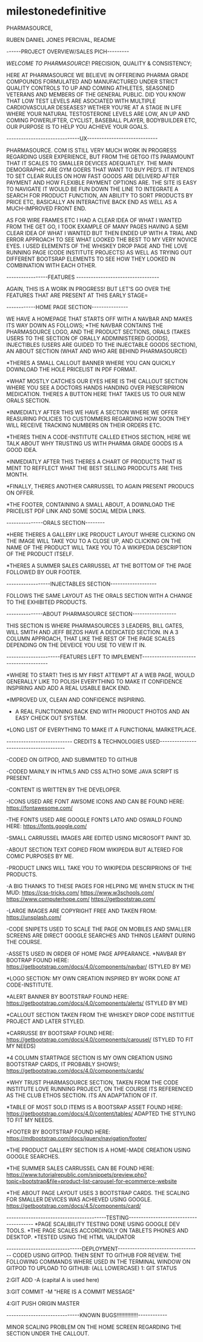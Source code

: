 # milestonedefinitive

PHARMASOURCE,

RUBEN DANIEL JONES PERCIVAL, README


------PROJECT OVERVIEW/SALES PICH---------


*WELCOME TO PHARMASOURCE*! PRECISION, QUALITY & CONSISTENCY;

HERE AT PHARMASOURCE WE BELIEVE IN OFFEREING PHARMA GRADE COMPOUNDS FORMULATED AND MANUFACTURED UNDER STRICT QUALITY CONTROLS
 TO UP AND COMING ATHLETES, SEASONED VETERANS AND MEMBERS OF THE GENERAL PUBLIC. 
DID YOU KNOW THAT LOW TEST LEVELS ARE ASOCIATED WITH MULTIPLE CARDIOVASCULAR DESEASES?
WETHER YOU’RE AT A STAGE IN LIFE WHERE YOUR NATURAL TESTOSTERONE LEVELS ARE LOW, AN UP 
AND COMING POWERLIFTER, CYCLIST, BASEBALL PLAYER, BODYBUILDER ETC, OUR PURPOSE IS TO HELP YOU ACHIEVE YOUR GOALS.

------------------------------UX-----------------------------


PHARMASOURCE. COM IS STILL VERY MUCH WORK IN PROGRESS REGARDING USER EXPERIENCE, BUT FROM THE GETGO ITS PARAMOUNT THAT IT SCALES TO 
SMALLER DEVICES ADEQUATLEY. THE MAIN DEMOGRAPHIC ARE GYM GOERS THAT WANT TO BUY PED’S. IT INTENDS TO SET CLEAR RULES ON HOW FAST GOODS
 ARE DELIVERD AFTER PAYMENT AND HOW FLEXIBLE PAYMENT OPTIONS ARE. 
 THE SITE IS EASY TO NAVIGATE
  IT WOULD BE FUN DOWN THE LINE TO INTEGRATE A SEARCH FOR PRODUCT FUNCTION,
 AN ABILITY TO SORT PRODUCTS BY PRICE ETC, BASICALLY AN INTERACTIVE BACK END AS WELL AS A MUCH-IMPROVED FRONT END. 

AS FOR WIRE FRAMES ETC I HAD A CLEAR IDEA OF WHAT I WANTED FROM THE GET GO, I TOOK EXAMPLE OF MANY PAGES HAVING A SEMI CLEAR IDEA OF WHAT I 
WANTED BUT THEN ENDED UP WITH A TRIAL
 AND ERROR APPROACH TO SEE WHAT LOOKED THE BEST TO MY VERY NOVICE EYES.  I USED ELEMENTS OF THE WHISKEY DROP PAGE AND THE LOVE RUNNING PAGE
  (CODE INSTITUTE PROJECTS) AS WELL AS TRYING OUT DIFFERENT BOOTSRAP ELEMENTS TO SEE HOW THEY LOOKED IN COMBINATION WITH EACH OTHER.

-----------------FEATURES ----------------------------------



AGAIN, THIS IS A WORK IN PROGRESS! BUT LET’S GO OVER THE FEATURES THAT ARE PRESENT AT THIS EARLY STAGE=


------------HOME PAGE SECTION---------------


WE HAVE A HOMEPAGE THAT STARTS OFF WITH A NAVBAR AND MAKES ITS WAY DOWN AS FOLLOWS;
*THE NAVBAR CONTAINS THE PHARMASOURCE LOGO, AND THE PRODUCT SECTIONS, 
ORALS (TAKES USERS TO THE SECTION OF ORALLY ADDMINISTERED GOODS), 
INJECTIBLES (USERS ARE GUIDED TO THE INJECTABLE GOODS SECTION), 
AN ABOUT SECTION (WHAT AND WHO ARE BEHIND PHARMASOURCE)


*THERES A SMALL CALLOUT BANNER WHERE YOU CAN QUICKLY DOWNLOAD THE HOLE PRICELIST IN PDF FORMAT. 


*WHAT MOSTLY CATCHES OUR EYES HERE IS THE CALLOUT SECTION WHERE YOU SEE A DOCTORS HANDS HANDING OVER PRESCRIPRION MEDICATION. 
THERES A BUTTON HERE THAT TAKES US TO OUR NEW ORALS SECTION.


*INMEDIATLY AFTER THIS WE HAVE A SECTION WHERE WE OFFER REASURING POLICIES TO CUSTOMMERS REGARDING HOW SOON THEY WILL RECEIVE TRACKING NUMBERS 
ON THEIR ORDERS ETC.


*THERES THEN A CODE-INSTITUTE CALLED ETHOS SECTION, HERE WE TALK ABOUT WHY TRUSTING US WITH PHARMA GRADE GOODS IS A GOOD IDEA.


*INMEDIATLY AFTER THIS THERES A CHART OF PRODUCTS THAT IS MENT TO REFFLECT WHAT THE BEST SELLING PRODCUTS ARE THIS MONTH.


*FINALLY, THERES ANOTHER CARRUSSEL TO AGAIN PRESENT PRODUCS ON OFFER.


*THE FOOTER, CONTAINING A SMALL ABOUT, A DOWNLOAD THE PRICELIST PDF LINK AND SOME SOCIAL MEDIA LINKS.

---------------ORALS SECTION--------


*HERE THERES A GALLERY LIKE PRODUCT LAYOUT WHERE CLICKING ON THE IMAGE WILL TAKE YOU TO A CLOSE UP, AND CLICKING ON THE NAME OF THE PRODUCT WILL 
TAKE YOU TO A WIKIPEDIA DESCRIPTION OF THE PRODUCT ITSELF.


*THERES A SUMMER SALES CARRUSSEL AT THE BOTTOM OF THE PAGE FOLLOWED BY OUR FOOTER.

------------------INJECTABLES SECTION-------------------


FOLLOWS THE SAME LAYOUT AS THE ORALS SECTION WITH A CHANGE TO THE EXHIBITED PRODUCTS.

---------------ABOUT PHARMASOURCE SECTION------------------


THIS SECTION IS WHERE PHARMASOURCES 3 LEADERS, BILL GATES, WILL SMITH AND JEFF BEZOS HAVE A DEDICATED SECTION. 
IN A 3 COLUMN APPROACH, THAT LIKE THE REST OF THE PAGE SCALES DEPENDING ON THE DEVEICE YOU USE TO VIEW IT IN.


----------------------FEATURES LEFT TO IMPLEMENT---------------------------------------


*WHERE TO START! THIS IS MY FIRST ATTEMPT AT A WEB PAGE, WOULD GENERALLY LIKE TO POLISH EVERYTHING TO 
MAKE IT CONFIDENCE INSPIRING AND ADD A REAL USABLE BACK END.


*IMPROVED UX, CLEAN AND CONFIDENCE INSPIRING.

* A REAL FUNCTIONING BACK END WITH PRODUCT PHOTOS AND AN EASY CHECK OUT SYSTEM.

*LONG LIST OF EVERYTHING TO MAKE IT A FUNCTIONAL MARKETPLACE.



--------------------------- CREDITS & TECHNOLOGIES USED---------------------------------------


-CODED ON GITPOD, AND SUBMMITED TO GITHUB 


-CODED MAINLY IN HTML5 AND CSS ALTHO SOME JAVA SCRIPT IS PRESENT.


-CONTENT IS WRITTEN BY THE DEVELOPER.


-ICONS USED ARE FONT AWSOME ICONS AND CAN BE FOUND HERE:
https://fontawesome.com/


-THE FONTS USED ARE GOOGLE FONTS LATO AND OSWALD FOUND HERE:
https://fonts.google.com/


-SMALL CARRUSSEL IMAGES ARE EDITED USING MICROSOFT PAINT 3D.


-ABOUT SECTION TEXT COPIED FROM WIKIPEDIA BUT ALTERED FOR COMIC PURPOSES BY ME.

-PRODUCT LINKS WILL TAKE YOU TO WIKIPEDIA DESCRIPRIONS OF THE PRODUCTS.

-A BIG THANKS TO THESE PAGES FOR HELPING ME WHEN STUCK IN THE MUD:
https://css-tricks.com/
https://www.w3schools.com/
https://www.computerhope.com/
https://getbootstrap.com/

-LARGE IMAGES ARE COPYRIGHT FREE AND TAKEN FROM:
https://unsplash.com/

-CODE SNIPETS USED TO SCALE THE PAGE ON MOBILES AND SMALLER SCREENS ARE DIRECT GOOGLE SEARCHES AND THINGS LEARNT DURING THE COURSE.

-ASSETS USED IN ORDER OF HOME PAGE APPEARANCE.
*NAVBAR BY BOOTRAP FOUND HERE: https://getbootstrap.com/docs/4.0/components/navbar/ 
(STYLED BY ME)

*LOGO SECTION: MY OWN CREATION INSPIRED BY WORK DONE AT CODE-INSTITUTE.

*ALERT BANNER BY BOOTSTRAP FOUND HERE:
https://getbootstrap.com/docs/4.0/components/alerts/
(STYLED BY ME)

*CALLOUT SECTION TAKEN FROM THE WHISKEY DROP CODE INSTITTUE PROJECT AND LATER STYLED.

*CARRUSSE BY BOOTSRAP FOUND HERE:
https://getbootstrap.com/docs/4.0/components/carousel/
(STYLED TO FIT MY NEEDS)

*4 COLUMN STARTPAGE SECTION IS MY OWN CREATION USING BOOTSTRAP CARDS, IT PROBABLY SHOWS!;
https://getbootstrap.com/docs/4.0/components/cards/

*WHY TRUST PHARMASOURCE SECTION, TAKEN FROM THE CODE INSTITUTE LOVE RUNNING PROJECT, ON THE COURSE ITS REFERENCED AS THE CLUB ETHOS SECTION. ITS AN ADAPTATION OF IT.

*TABLE OF MOST SOLD ITEMS IS A BOOTSRAP ASSET FOUND HERE:
https://getbootstrap.com/docs/4.0/content/tables/
ADAPTED THE STYLING TO FIT MY NEEDS.

*FOOTER BY BOOTSTRAP FOUND HERE:
https://mdbootstrap.com/docs/jquery/navigation/footer/ 

*THE PRODUCT GALLERY SECTION IS A HOME-MADE CREATION USING GOOGLE SEARCHES.

*THE SUMMER SALES CARRUSSEL CAN BE FOUND HERE:
https://www.tutorialrepublic.com/snippets/preview.php?topic=bootstrap&file=product-list-carousel-for-ecommerce-website

*THE ABOUT PAGE LAYOUT USES 3 BOOTSTRAP CARDS. THE SCALING FOR SMALLER DEVICES WAS ACHIEVED USING GOOGLE.
https://getbootstrap.com/docs/4.5/components/card/


-----------------------------------------TESTING---------------------------------------
*PAGE SCALIBILITY TESTING DONE USING GOOGLE DEV TOOLS.
*THE PAGE SCALES ACCORDINGLY ON TABLETS PHONES AND DESKTOP.
*TESTED USING THE HTML VALIDATOR


-------------------------------DEPLOYMENT----------------------------------
CODED USING GITPOD. THEN SENT TO GITHUB FOR REVIEW.
THE FOLLOWING COMMANDS WHERE USED IN THE TERMINAL WINDOW ON GITPOD TO UPLOAD TO GITHUB:
(ALL LOWERCASE)
1: GIT STATUS

2:GIT ADD -A (capital A is used here)

3:GIT COMMIT -M "HERE IS A COMMIT MESSAGE"

4:GIT PUSH ORIGIN MASTER



------------------------------KNOWN BUGS!!!!!!!!!!!!!!------------


MINOR SCALING PROBLEM ON THE HOME SCREEN REGARDING THE SECTION UNDER THE CALLOUT.










